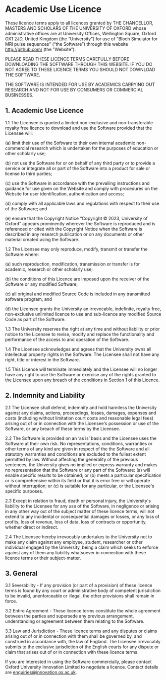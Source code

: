 # Academic Use Licence

These licence terms apply to all licences granted by THE CHANCELLOR, MASTERS AND SCHOLARS OF THE UNIVERSITY OF OXFORD whose administrative offices are at University Offices, Wellington Square, Oxford OX1 2JD, United Kingdom (the “University”) for use of "Bloch Simulator for MRI pulse sequences" (“the Software”) through this website http://github.com/ (the ”Website”). 

PLEASE READ THESE LICENCE TERMS CAREFULLY BEFORE DOWNLOADING THE SOFTWARE THROUGH THIS WEBSITE.  IF YOU DO NOT AGREE TO THESE LICENCE TERMS YOU SHOULD NOT DOWNLOAD THE SOFTWARE.

THE SOFTWARE IS INTENDED FOR USE BY ACADEMICS CARRYING OUT RESEARCH AND NOT FOR USE BY CONSUMERS OR COMMERCIAL BUSINESSES.

## 1.	Academic Use Licence
1.1	The Licensee is granted a limited non-exclusive and non-transferable royalty free licence to download and use the Software provided that the Licensee will:

(a)	limit their use of the Software to their own internal academic non-commercial research which is undertaken for the purposes of education or other scholarly use; 

(b)	not use the Software for or on behalf of any third party or to provide a service or integrate all or part of the Software into a product for sale or license to third parties;

(c)	use the Software in accordance with the prevailing instructions and guidance for use given on the Website and comply with procedures on the Website for user identification, authentication and access;

(d)	comply with all applicable laws and regulations with respect to their use of the Software; and 

(e)	ensure that the Copyright Notice “Copyright © 2023, University of Oxford” appears prominently wherever the Software is reproduced and is referenced or cited with the Copyright Notice when the Software is described in any research publication or on any documents or other material created using the Software.

1.2	The Licensee may only reproduce, modify, transmit or transfer the Software where:

(a)	such reproduction, modification, transmission or transfer is for academic, research or other scholarly use;

(b)	the conditions of this Licence are imposed upon the receiver of the Software or any modified Software;

(c)	all original and modified Source Code is included in any transmitted software program; and

(d)	the Licensee grants the University an irrevocable, indefinite, royalty free, non-exclusive unlimited licence to use and sub-licence any modified Source Code as part of the Software.

1.3	The University reserves the right at any time and without liability or prior notice to the Licensee to revise, modify and replace the functionality and performance of the access to and operation of the Software. 

1.4	The Licensee acknowledges and agrees that the University owns all intellectual property rights in the Software.  The Licensee shall not have any right, title or interest in the Software.

1.5	This Licence will terminate immediately and the Licensee will no longer have any right to use the Software or exercise any of the rights granted to the Licensee upon any breach of the conditions in Section 1 of this Licence.

## 2.	Indemnity and Liability 
2.1	The Licensee shall defend, indemnify and hold harmless the University against any claims, actions, proceedings, losses, damages, expenses and costs (including without limitation court costs and reasonable legal fees) arising out of or in connection with the Licensee's possession or use of the Software, or any breach of these terms by the Licensee. 

2.2	The Software is provided on an ‘as is’ basis and the Licensee uses the Software at their own risk. No representations, conditions, warranties or other terms of any kind are given in respect of the the Software and all statutory warranties and conditions are excluded to the fullest extent permitted by law. Without affecting the generality of the previous sentences, the University gives no implied or express warranty and makes no representation that the Software or any part of the Software: (a) will enable specific results to be obtained; or (b) meets a particular specification or is comprehensive within its field or that it is error free or will operate without interruption; or (c) is suitable for any particular, or the Licensee's specific purposes. 

2.3	Except in relation to fraud, death or personal injury, the University's liability to the Licensee for any use of the Software, in negligence or arising in any other way out of the subject matter of these licence terms, will not extend to any incidental or consequential damages or losses, or any loss of profits, loss of revenue, loss of data, loss of contracts or opportunity, whether direct or indirect.

2.4	The Licensee hereby irrevocably undertakes to the University not to make any claim against any employee, student, researcher or other individual engaged by the University, being a claim which seeks to enforce against any of them any liability whatsoever in connection with these licence terms or their subject-matter. 

## 3.	General 
3.1	Severability - If any provision (or part of a provision) of these licence terms is found by any court or administrative body of competent jurisdiction to be invalid, unenforceable or illegal, the other provisions shall remain in force.

3.2	Entire Agreement - These licence terms constitute the whole agreement between the parties and supersede any previous arrangement, understanding or agreement between them relating to the Software. 

3.3	Law and Jurisdiction - These licence terms and any disputes or claims arising out of or in connection with them shall be governed by, and construed in accordance with, the law of England. The Licensee irrevocably submits to the exclusive jurisdiction of the English courts for any dispute or claim that arises out of or in connection with these licence terms.

If you are interested in using the Software commercially, please contact Oxford University Innovation Limited to negotiate a licence. Contact details are enquiries@innovation.ox.ac.uk.

